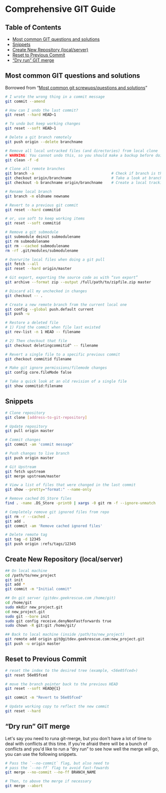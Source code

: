 # Comprehensive GIT Guide

## Table of Contents

* [Most common GIT questions and solutions](#most-common-git-questions-and-solutions)
* [Snippets](#snippets)
* [Create New Repository (local/server)](#create-new-repository-localserver)
* [Reset to Previous Commit](#reset-to-previous-commit)
* [“Dry run” GIT merge](#dry-run-git-merge)





## Most common GIT questions and solutions

Borrowed from “[Most common git screwups/questions and solutions](http://41j.com/blog/2015/02/common-git-screwupsquestions-solutions/)”

```sh
# I wrote the wrong thing in a commit message
git commit --amend

# How can I undo the last commit?
git reset --hard HEAD~1

# To undo but keep working changes
git reset --soft HEAD~1

# Delete a git branch remotely
git push origin --delete branchname

# Remove all local untracked files (and directories) from local clone
# WARNING: You cannot undo this, so you should make a backup before doing this
git clean -f -d

# Clone all remote branches
git branch -a                                   # Check if branch is there
git checkout origin/branchname                  # Take a look at branch
git checkout -b branchname origin/branchname    # Create a local tracking branch

# Rename local branch
git branch -m oldname newname

# Revert to a previous git commit
git reset --hard commitid

# or, use soft to keep working items
git reset --soft commitid

# Remove a git submodule
git submodule deinit submodulename
git rm submodulename
git rm --cached submodulename
rm -rf .git/modules/submodulename

# Overwrite local files when doing a git pull
git fetch --all
git reset --hard origin/master

# Git export, exporting the source code as with “svn export”
git archive --format zip --output /full/path/to/zipfile.zip master

# Discard all my unchecked in changes
git checkout -- .

# Create a new remote branch from the current local one
git config --global push.default current
git push -u

# Restore a deleted file
# 1) Find the commit when file last existed
git rev-list -n 1 HEAD -- filename

# 2) Then checkout that file
git checkout deletingcommitid^ -- filename

# Revert a single file to a specific previous commit
git checkout commitid filename

# Make git ignore permissions/filemode changes
git config core.fileMode false

# Take a quick look at an old revision of a single file
git show commitid:filename
```





## Snippets

```sh
# Clone repository
git clone [address-to-git-repository]

# Update repository
git pull origin master

# Commit changes
git commit -am 'commit message'

# Push changes to live branch
git push origin master

# Git Upstream
git fetch upstream
git merge upstream/master

# View a list of files that were changed in the last commit
git show --pretty="format:" --name-only

# Remove cached DS_Store files
find . -name .DS_Store -print0 | xargs -0 git rm -f --ignore-unmatch

# Completely remove git ignored files from repo
git rm -r --cached .
git add .
git commit -am 'Remove cached ignored files'

# Delete remote tag
git tag -d 12345
git push origin :refs/tags/12345
```





## Create New Repository (local/server)

```sh
## On local machine
cd /path/to/new_project
git init
git add *
git commit -m "Initial commit"

## On git server (gitdev.geekrescue.com /home/git)
cd /home/git
sudo mkdir new_project.git
cd new_project.git
sudo git --bare init
sudo git config receive.denyNonFastforwards true
sudo chown -R git:git /home/git/

## Back to local machine (inside /path/to/new_project)
git remote add origin git@gitdev.geekrescue.com:new_project.git
git push -u origin master
```





## Reset to Previous Commit

```sh
# reset the index to the desired tree (example, <56e05fced>)
git reset 56e05fced

# move the branch pointer back to the previous HEAD
git reset --soft HEAD@{1}

git commit -m "Revert to 56e05fced"

# Update working copy to reflect the new commit
git reset --hard
```





## “Dry run” GIT merge

Let's say you need to runa git-merge, but you don't have a lot of time to deal with conflicts at this time. If you're afraid there will be a bunch of conflicts and you'd like to run a “dry run” to see how well the merge will go, you can use the following snippets.

```sh
# Pass the `--no-commit` flag, but also need to
# pass the `--no-ff` flag to avoid fast-fowards
git merge --no-commit --no-ff BRANCH_NAME

# Then, to above the merge if necessary
git merge --abort
```
